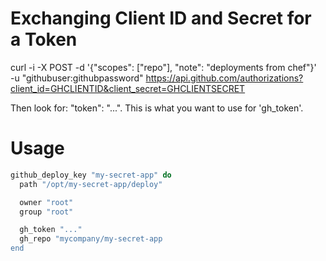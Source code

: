 # Exchanging Client ID and Secret for a Token

curl -i -X POST -d '{"scopes": ["repo"], "note": "deployments from chef"}' \
  -u "githubuser:githubpassword"
  https://api.github.com/authorizations?client_id=GHCLIENTID&client_secret=GHCLIENTSECRET

Then look for: "token": "...". This is what you want to use for 'gh_token'.

# Usage

``` ruby
github_deploy_key "my-secret-app" do
  path "/opt/my-secret-app/deploy"

  owner "root"
  group "root"

  gh_token "..."
  gh_repo "mycompany/my-secret-app
end
```
